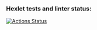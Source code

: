 ### Hexlet tests and linter status:
[![Actions Status](https://github.com/kirishirorin/python-project-50/actions/workflows/hexlet-check.yml/badge.svg)](https://github.com/kirishirorin/python-project-50/actions)
